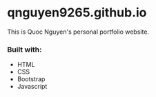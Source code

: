 ﻿# qnguyen9265.github.io

This is Quoc Nguyen's personal portfolio website.

### Built with:
- HTML  
- CSS  
- Bootstrap
- Javascript
